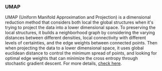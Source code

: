 ### UMAP

UMAP (Uniform Manifold Approximation and Projection) is a dimensional reduction method that considers both local the global structures when it's trying to project the data into a lower dimensional space. To preserving the local structures, it builds a neighborhood graph by considering the varying distances between different densities, local connectivity with different levels of certainties, and the edge weights between connected points. Then when projecting the data to a lower dimensional space, it uses global euclidean distance to control the minimum spread of points, and looking for optimal edge weights that can minimize the cross entropy through stochastic gradient descent. For more details, [check here][1].

[1]:https://towardsdatascience.com/umap-dimensionality-reduction-an-incredibly-robust-machine-learning-algorithm-b5acb01de568
